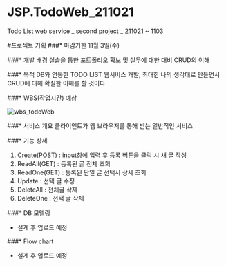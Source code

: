 # JSP.TodoWeb_211021
Todo List web service _ second project _ 211021 ~ 1103 

#프로젝트 기획
###* 마감기한
11월 3일(수)

###* 개발 배경
실습을 통한 포트폴리오 확보 및 실무에 대한 대비
CRUD의 이해

###* 목적
DB와 연동한 TODO LIST 웹서비스 개발, 최대한 나의 생각대로 만들면서 CRUD에 대해 확실한 이해를 할 것이다.

###* WBS(작업시간) 예상

![wbs_todoWeb](https://user-images.githubusercontent.com/79829085/138304661-55626cb6-6488-4472-8eff-1e0de8829b1c.JPG)

###* 서비스 개요
클라이언트가 웹 브라우저를 통해 받는 일반적인 서비스

###* 기능 상세
1) Create(POST)
: input창에 입력 후 등록 버튼을 클릭 시 새 글 작성
2) ReadAll(GET)
: 등록된 글 전체 조회
3) ReadOne(GET)
: 등록된 단일 글 선택시 상세 조회
4) Update
: 선택 글 수정
5) DeleteAll
: 전체글 삭제
6) DeleteOne
: 선택 글 삭제

###* DB 모델링
* 설계 후 업로드 예정

###* Flow chart
* 설계 후 업로드 예정
